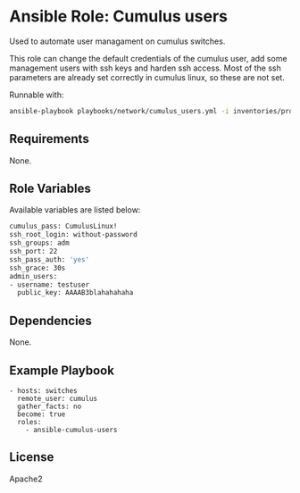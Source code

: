 # Ansible Role: Cumulus users

Used to automate user managament on cumulus switches.

This role can change the default credentials of the cumulus user, add some management users with ssh keys and harden ssh access. Most of the ssh parameters are already set correctly in cumulus linux, so these are not set.

Runnable with:
```bash
ansible-playbook playbooks/network/cumulus_users.yml -i inventories/production
```

## Requirements

None.

## Role Variables

Available variables are listed below:
```bash
cumulus_pass: CumulusLinux!
ssh_root_login: without-password
ssh_groups: adm
ssh_port: 22
ssh_pass_auth: 'yes'
ssh_grace: 30s
admin_users:
- username: testuser
  public_key: AAAAB3blahahahaha
```

## Dependencies

None.

## Example Playbook

    - hosts: switches
      remote_user: cumulus
      gather_facts: no
      become: true
      roles:
        - ansible-cumulus-users

## License

Apache2
